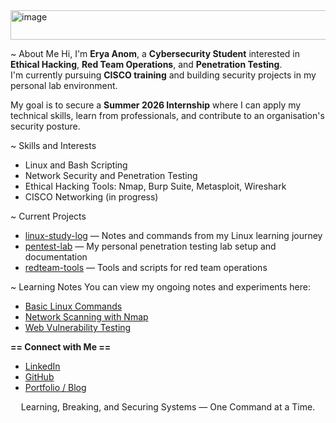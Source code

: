 <img width="855" height="47" alt="image" src="https://github.com/user-attachments/assets/ddb0b2d4-96cb-4284-95d3-c6f35f211177" />







~ About Me
Hi, I'm **Erya Anom**, a **Cybersecurity Student** interested in **Ethical Hacking**, **Red Team Operations**, and **Penetration Testing**.  
I'm currently pursuing **CISCO training** and building security projects in my personal lab environment.

My goal is to secure a **Summer 2026 Internship** where I can apply my technical skills, learn from professionals, and contribute to an organisation's security posture.



~ Skills and Interests
- Linux and Bash Scripting  
- Network Security and Penetration Testing  
- Ethical Hacking Tools: Nmap, Burp Suite, Metasploit, Wireshark  
- CISCO Networking (in progress)  



~ Current Projects
- [linux-study-log](https://github.com/eryanom/linux-study-log) — Notes and commands from my Linux learning journey  
- [pentest-lab](#) — My personal penetration testing lab setup and documentation  
- [redteam-tools](#) — Tools and scripts for red team operations  



~ Learning Notes
You can view my ongoing notes and experiments here:  
- [Basic Linux Commands](https://github.com/eryanom/linux-study-log/blob/main/linux_commands.md)  
- [Network Scanning with Nmap](#)  
- [Web Vulnerability Testing](#)  



**== Connect with Me ==**
- [LinkedIn](https://www.linkedin.com/in/eryary/)  
- [GitHub](https://github.com/eryanom)  
- [Portfolio / Blog](#)



<p align="center">
  Learning, Breaking, and Securing Systems — One Command at a Time.
</p>
